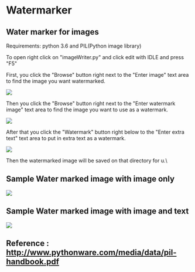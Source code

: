 Watermarker
===============

##  Water marker for images

Requirements: python 3.6 and PIL(Python image library)

To open right click on "imageWriter.py" and click edit with IDLE and press "F5"

First, you click the "Browse" button right next to the "Enter image" text area to find the image you want watermarked.

<img src ="https://github.com/johnlee47/ImageMarker/blob/master/Sample%20Image/1c.PNG"/>

Then you click the "Browse" button right next to the "Enter watermark image" text area to find the image you want to use as a watermark.

<img src ="https://github.com/johnlee47/ImageMarker/blob/master/Sample%20Image/2c.PNG"/>

After that you click the "Watermark" button right below to the "Enter extra text" text area to put in extra text as a watermark.

<img src ="https://github.com/johnlee47/ImageMarker/blob/master/Sample%20Image/3c.PNG"/>

Then the watermarked image will be saved on that directory for u.\

## Sample Water marked image with image only

<img src ="https://github.com/johnlee47/ImageMarker/blob/master/Sample%20Image/horrifying_portraits_of_your_favourite_characters_640_08-Marked.png"/>

## Sample Water marked image with image and text

<img src ="https://github.com/johnlee47/ImageMarker/blob/master/Sample%20Image/horrifying_portraits_of_your_favourite_characters_640_08-Marked(1).png"/>


## Reference : http://www.pythonware.com/media/data/pil-handbook.pdf
